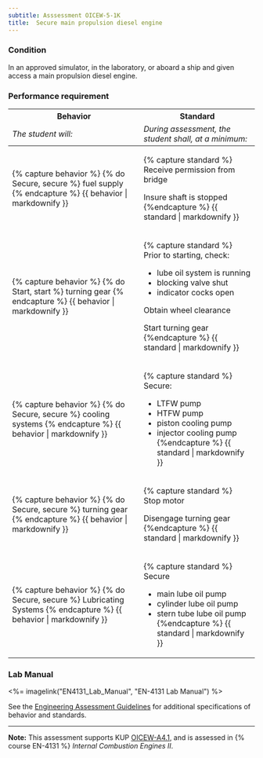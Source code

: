 ```yaml
---
subtitle: Asssessment OICEW-5-1K
title:  Secure main propulsion diesel engine
---
```




### Condition

In an approved simulator, in the laboratory, or aboard a ship and given access a main propulsion diesel engine.

### Performance requirement 

<table width='100%' class='Guidelines'>
 <thead>
 <tr>
     <th class='thirty'>Behavior</th>
     <th class='seventy'>Standard</th>
 </tr>
 <tr>
     <td><em>The student will:</em></td>
     <td><em>During assessment, the student shall, at a minimum:</em></td>
 </tr>
 </thead>
 <tbody>
 

<tr><td>

{% capture behavior %}
{% do Secure, secure %} fuel supply
{% endcapture %}
{{ behavior | markdownify }}

</td><td>

{% capture standard %}
Receive permission from bridge

Insure shaft is stopped
{%endcapture %}
{{ standard | markdownify }}

</td></tr>



<tr><td>

{% capture behavior %}
{% do Start, start %} turning gear
{% endcapture %}
{{ behavior | markdownify }}

</td><td>

{% capture standard %}
Prior to starting, check:

  * lube oil system is running
  * blocking valve shut
  * indicator cocks open

Obtain wheel clearance

Start turning gear
{%endcapture %}
{{ standard | markdownify }}

</td></tr>



<tr><td>

{% capture behavior %}
{% do Secure, secure %} cooling systems
{% endcapture %}
{{ behavior | markdownify }}

</td><td>

{% capture standard %}
Secure:

  * LTFW pump
  * HTFW pump
  * piston cooling pump
  * injector cooling pump
{%endcapture %}
{{ standard | markdownify }}

</td></tr>



<tr><td>

{% capture behavior %}
{% do Secure, secure %} turning gear
{% endcapture %}
{{ behavior | markdownify }}

</td><td>

{% capture standard %}
Stop motor

Disengage turning gear
{%endcapture %}
{{ standard | markdownify }}

</td></tr>



<tr><td>

{% capture behavior %}
{% do Secure, secure %} Lubricating Systems
{% endcapture %}
{{ behavior | markdownify }}

</td><td>

{% capture standard %}
Secure

  * main lube oil pump
  * cylinder lube oil pump
  * stern tube lube oil pump
{%endcapture %}
{{ standard | markdownify }}

</td></tr>



 </tbody>
 </table>

### Lab Manual

<%= imagelink("EN4131_Lab_Manual", "EN-4131 Lab Manual") %>

See the [Engineering Assessment Guidelines](guidelines) for additional specifications of behavior and standards.


*****

**Note:** This assessment supports KUP [OICEW-A4.1]({{site.baseurl}}/tables/31.html#OICEW-A4.1), and is assessed in  {% course  EN-4131 %}  *Internal Combustion Engines II*. 

